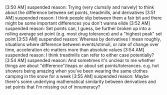 [3:50 AM] suspended reason: Trying (very clumsily and naively) to think about the difference between set points, treadmills, and derivatives
[3:51 AM] suspended reason: I think people slip between them a fair bit and there might be some important differences you don't wanna elide
[3:52 AM] suspended reason: Set points can, I guess, be further broken up into a rolling average set point (e.g. most drug tolerance) and a "highest peak" set point
[3:53 AM] suspended reason: Whereas by derivatives I mean roughly, situations where difference between events/stimuli, or rate of change over time, acceleration etc matters more than absolute values
[3:54 AM] suspended reason: I think treadmills can refer to either case potentially?
[3:54 AM] suspended reason: And sometimes it's unclear to me whether things are about "difference"/leaps or about set points/tolerances. e.g. hot showers being amazing when you've been wearing the same clothes camping in the snow for a week
[3:55 AM] suspended reason: Maybe there's some underlying mathematical similarity between derivatives and set points that I'm missing out of innumeracy?
